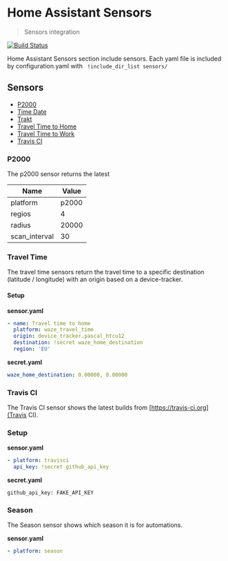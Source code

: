 # Home Assistant Sensors
> Sensors integration

[![Build Status](https://travis-ci.org/pascalwilbrink/ha-config.svg?branch=master)](https://travis-ci.org/pascalwilbrink/ha-config)

Home Assistant Sensors section include sensors.
Each yaml file is included by configuration.yaml with ``` !include_dir_list sensors/```

## Sensors
* [P2000](#p2000)
* [Time Date](#time-date)
* [Trakt](#trakt)
* [Travel Time to Home](#travel-time-to-home)
* [Travel Time to Work](#travel-time-to-work)
* [Travis CI](#travis-ci)

### P2000
The p2000 sensor returns the latest

| Name          | Value |
|---------------|-------|
| platform      | p2000 |
| regios        | 4     |
| radius        | 20000 |
| scan_interval | 30    |


### Travel Time
The travel time sensors return the travel time to a specific destination (latitude / longitude) with an origin based on a device-tracker.
#### Setup

**sensor.yaml**
```yaml
- name: Travel time to home
  platform: waze_travel_time
  origin: device_tracker.pascal_htcu12
  destination: !secret waze_home_destination
  region: 'EU'
```

**secret.yaml**
```yaml
waze_home_destination: 0.00000, 0.00000
```

### Travis CI
The Travis CI sensor shows the latest builds from [https://travis-ci.org](Travis CI).
### Setup

**sensor.yaml**
```yaml
- platform: travisci
  api_key: !secret github_api_key
```

**secret.yaml**
```
github_api_key: FAKE_API_KEY
```

### Season
The Season sensor shows which season it is for automations.

**sensor.yaml**
```yaml
- platform: season
```